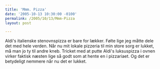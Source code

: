 ```yaml
---
title: 'Mmm. Pizza'
date: '2005-10-13 10:30:00 -0100'
permalink: /2005/10/13/Mmm-Pizza
layout: post

---
```

Aldi's italienske stenovnspizza er bare for lækker. Følte lige jeg måtte dele det med hele verden. Når nu mit lokale pizzeria til min store sorg er lukket, må man jo ty til andre kneb. Tricket med at putte Aldi's luksuspizza i ovnen virker faktisk næsten lige så godt som at hente en i pizzariaet. Og det er betydeligt nemmere når nu det er lukket.
